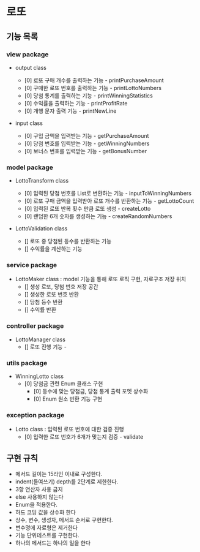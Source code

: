 # 로또

## 기능 목록

### view package
- output class
    + [0] 로또 구매 개수를 출력하는 기능 - printPurchaseAmount
    + [0] 구매한 로또 번호를 출력하는 기능 - printLottoNumbers
    + [0] 당첨 통계를 출력하는 기능 - printWinningStatistics
    + [0] 수익률을 출력하는 기능 - printProfitRate
    + [0] 개행 문자 출력 기능 - printNewLine

- input class
    + [0] 구입 금액을 입력받는 기능 - getPurchaseAmount
    + [0] 당첨 번호를 입력받는 기능 - getWinningNumbers
    + [0] 보너스 번호를 입력받는 기능 - getBonusNumber

### model package
- LottoTransform class
    + [0] 입력된 당첨 번호를 List로 변환하는 기능 - inputToWinningNumbers
    + [0] 로또 구매 금액을 입력받아 로또 개수를 반환하는 기능 - getLottoCount
    + [0] 입력된 로또 반복 횟수 만큼 로또 생성 - createLotto
    + [0] 랜덤한 6개 숫자를 생성하는 기능 - createRandomNumbers


- LottoValidation class
    + [] 로또 중 당첨된 등수를 반환하는 기능 
    + [] 수익률을 계산하는 기능 

### service package
- LottoMaker class : model 기능을 통해 로또 로직 구현, 자료구조 저장 위치
    + [] 생성 로또, 당첨 번호 저장 공간
    + [] 생성한 로또 번호 반환 
    + [] 당첨 등수 반환 
    + [] 수익률 반환 

### controller package
- LottoManager class
    + [] 로또 진행 기능 - 

### utils package
- WinningLotto class
    + [0] 당첨금 관련 Enum 클래스 구현 
        + [0] 등수에 맞는 당첨금, 당첨 통계 출력 포멧 상수화
        + [0] Enum 원소 반환 기능 구현

### exception package
- Lotto class : 입력된 로또 번호에 대한 검증 진행
    + [0]  입력한 로또 번호가 6개가 맞는지 검증 - validate


## 구현 규칙
- 메서드 길이는 15라인 이내로 구성한다.
- indent(들여쓰기) depth를 2단계로 제한한다.
- 3항 연산자 사용 금지
- else 사용하지 않는다
- Enum을 적용한다.
- 하드 코딩 값을 상수화 한다
- 상수, 변수, 생성자, 메서드 순서로 구현한다.
- 변수명에 자료형은 제거한다
- 기능 단위테스트를 구현한다.
- 하나의 메서드는 하나의 일을 한다
